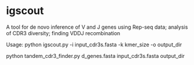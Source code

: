 # igscout
A tool for de novo inference of V and J genes using Rep-seq data; analysis of CDR3 diversity; finding VDDJ recombination

Usage:
python igscout.py -i input_cdr3s.fasta -k kmer_size -o output_dir

python tandem_cdr3_finder.py d_genes.fasta input_cdr3s.fasta output_dir
